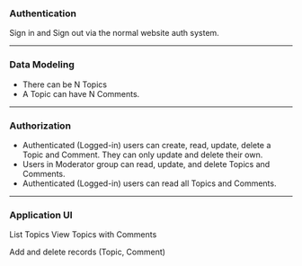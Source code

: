 ### Authentication

Sign in and Sign out via the normal website auth system.

---

### Data Modeling

-   There can be N Topics
-   A Topic can have N Comments.

---

### Authorization

-   Authenticated (Logged-in) users can create, read, update, delete a Topic and Comment. They can only update and delete their own.
-   Users in Moderator group can read, update, and delete Topics and Comments.
-   Authenticated (Logged-in) users can read all Topics and Comments.

---

### Application UI

List Topics
View Topics with Comments

Add and delete records (Topic, Comment)
